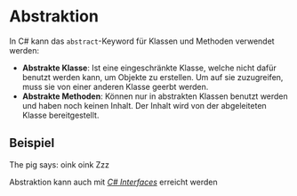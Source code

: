 # Abstraktion

In C# kann das `abstract`-Keyword für Klassen und Methoden verwendet werden:

- **Abstrakte Klasse**: Ist eine eingeschränkte Klasse, welche nicht dafür benutzt werden kann, um Objekte zu erstellen. Um auf sie zuzugreifen, muss
  sie von einer anderen Klasse geerbt werden.
- **Abstrakte Methoden**: Können nur in abstrakten Klassen benutzt werden und haben noch keinen Inhalt. Der Inhalt wird von der abgeleiteten Klasse
  bereitgestellt.

## Beispiel

<tabs>
    <tab title="C#">
        <code-block lang="c#" src="abstract.cs" />
    </tab>
    <tab title="Output">
        The pig says: oink oink
        Zzz
    </tab>
</tabs>

Abstraktion kann auch mit [_C# Interfaces_](Interface.md) erreicht werden